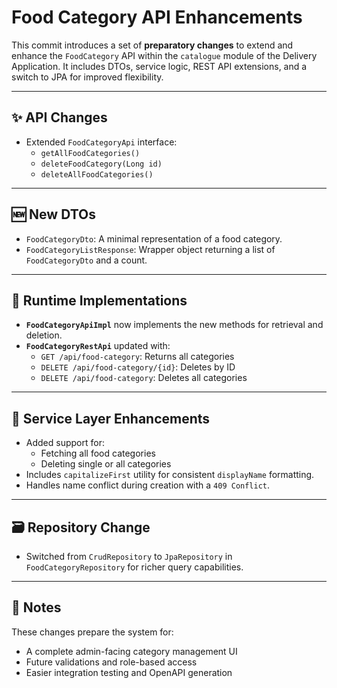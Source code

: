 # Food Category API Enhancements

This commit introduces a set of **preparatory changes** to extend and enhance the `FoodCategory` API within the `catalogue` module of the Delivery Application. It includes DTOs, service logic, REST API extensions, and a switch to JPA for improved flexibility.

---

## ✨ API Changes

- Extended `FoodCategoryApi` interface:
    - `getAllFoodCategories()`
    - `deleteFoodCategory(Long id)`
    - `deleteAllFoodCategories()`

---

## 🆕 New DTOs

- `FoodCategoryDto`: A minimal representation of a food category.
- `FoodCategoryListResponse`: Wrapper object returning a list of `FoodCategoryDto` and a count.

---

## 🚀 Runtime Implementations

- **`FoodCategoryApiImpl`** now implements the new methods for retrieval and deletion.
- **`FoodCategoryRestApi`** updated with:
    - `GET /api/food-category`: Returns all categories
    - `DELETE /api/food-category/{id}`: Deletes by ID
    - `DELETE /api/food-category`: Deletes all categories

---

## 🔧 Service Layer Enhancements

- Added support for:
    - Fetching all food categories
    - Deleting single or all categories
- Includes `capitalizeFirst` utility for consistent `displayName` formatting.
- Handles name conflict during creation with a `409 Conflict`.

---

## 🗃 Repository Change

- Switched from `CrudRepository` to `JpaRepository` in `FoodCategoryRepository` for richer query capabilities.

---

## 🧪 Notes

These changes prepare the system for:
- A complete admin-facing category management UI
- Future validations and role-based access
- Easier integration testing and OpenAPI generation

